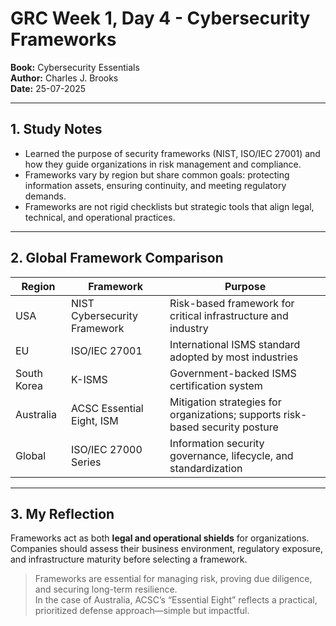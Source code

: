 # GRC Week 1, Day 4 - Cybersecurity Frameworks

**Book:** Cybersecurity Essentials  
**Author:** Charles J. Brooks  
**Date:** 25-07-2025  

---

## 1. Study Notes
- Learned the purpose of security frameworks (NIST, ISO/IEC 27001) and how they guide organizations in risk management and compliance.  
- Frameworks vary by region but share common goals: protecting information assets, ensuring continuity, and meeting regulatory demands.  
- Frameworks are not rigid checklists but strategic tools that align legal, technical, and operational practices.

---

## 2. Global Framework Comparison

| Region        | Framework                       | Purpose                                                         |
|---------------|----------------------------------|-----------------------------------------------------------------|
| USA           | NIST Cybersecurity Framework     | Risk-based framework for critical infrastructure and industry   |
| EU            | ISO/IEC 27001                    | International ISMS standard adopted by most industries          |
| South Korea   | K-ISMS                           | Government-backed ISMS certification system                     |
| Australia     | ACSC Essential Eight, ISM        | Mitigation strategies for organizations; supports risk-based security posture |
| Global        | ISO/IEC 27000 Series             | Information security governance, lifecycle, and standardization |

---

## 3. My Reflection
Frameworks act as both **legal and operational shields** for organizations.  
Companies should assess their business environment, regulatory exposure, and infrastructure maturity before selecting a framework.  

> Frameworks are essential for managing risk, proving due diligence, and securing long-term resilience.  
> In the case of Australia, ACSC’s “Essential Eight” reflects a practical, prioritized defense approach—simple but impactful.
